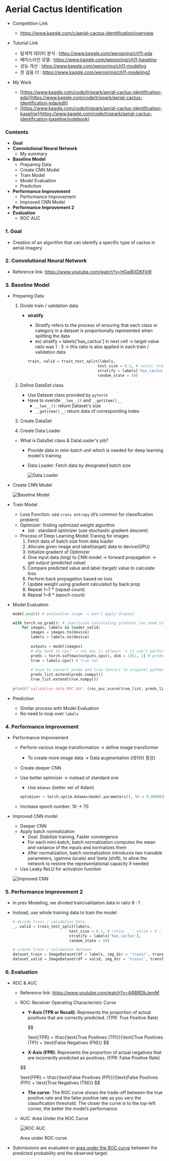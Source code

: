 # Aerial Cactus Identification 

- Competition Link
    - https://www.kaggle.com/c/aerial-cactus-identification/overview

- Tutorial Link
    - 탐색적 데이터 분석 : https://www.kaggle.com/werooring/ch11-eda
    - 베이스라인 모델 : https://www.kaggle.com/werooring/ch11-baseline
    - 성능 개선 : https://www.kaggle.com/werooring/ch11-modeling
    - 한 걸음 더 : https://www.kaggle.com/werooring/ch11-modeling2

- My Work
    - [https://www.kaggle.com/code/trispark/aerial-cactus-identification-eda](https://www.kaggle.com/code/trispark/aerial-cactus-identification-eda/edit)
    - [https://www.kaggle.com/code/trispark/aerial-cactus-identification-baseline](https://www.kaggle.com/code/trispark/aerial-cactus-identification-baseline/notebook)
    

### Contents
- **Goal**
- **Convolutional Neural Network**
    - My summary
- **Baseline Model**
    - Preparing Data
    - Create CNN Model
    - Train Model
    - Model Evaluation
    - Prediction
- **Performance Improvement**
    - Performance Improvement
    - Improved CNN Model
- **Performance Improvement 2**
- **Evaluation**
    - ROC AUC
        

### 1. Goal

- Creation of an algorithm that can identify a specific type of cactus in aerial imagery

### 2. Convolutional Neural Network

- Reference link: https://www.youtube.com/watch?v=HGwBXDKFk9I
    

### 3. Baseline Model

- Preparing Data
    1. Divide train / validation data
        - **stratify**
            - Stratify refers to the process of ensuring that each class or category in a dataset is proportionally represented when splitting the data
            - ex) stratify = labels['has_cactus'] in next cell -> target value ratio was 1 : 3 -> this ratio is also applied in each train / validation data
            
            ```python
            train, valid = train_test_split(labels, 
                                           test_size = 0.1, # ratio; train : valid = 9 : 1
                                           stratify = labels['has_cactus'],
                                           random_state = 50)
            ```
            
    2. Define DataSet class
        - Use Dataset class provided by `pytorch`
        - Have to overide `__len__()` and `__getitem()__`
            - `__len__()`: return Dataset's size
            - `__getitem()__`: return data of corresponding index
    3. Create DataSet
    4. Create Data Loader
    - What is DataSet class & DataLoader's job?
        - Provide data in mini-batch unit which is needed for deep learning model's training
        - Data Loader:  Fetch data by designated batch size
            
            ![Data Loader](./src/dataset_loader.png)
            
        
- Create CNN Model
    
    ![Baseline Model](./src/baseline.png)
    
- Train Model
    - Loss Function: use `cross entropy` (it’s common for classification problem)
    - Optimizer: finding optimized weight algorithm
        - `SGD` : standard optimizer (use stochastic gradient descent)
    - Process of Deep Learning Model Traning for images
        1. Fetch data of batch size from data loader
        2. Allocate given image and label(target) data to device(GPU)
        3. Initialize gradient of Optimizer
        4. Give input data (img) to CNN model -> forward propagation -> get output (predicted value)
        5. Compare predicted value and label (target) value to calculate loss
        6. Perform back propagation based on loss
        7. Update weight using gradient calculated by back prop
        8. Repeat 1~7 * (repeat count)
        9. Repeat 1~8 * (epoch count)
        
- Model Evaluation
    
    ```python
    model.eval() # evaluation stage -> won't apply dropout 
    
    with torch.no_grad(): # inactivate calculating gradient (no need to calculate gradient in evaluation step)
        for images, labels in loader_valid:
            images = images.to(device)
            labels = labels.to(device)
            
            outputs = model(images)
            # why back to cpu? -> roc_auc is sklearn -> it can't perform on GPU
            preds = torch.softmax(outputs.cpu(), dim = 1)[:, 1] # preds probability
            true = labels.cpu() # true val
            
            # have to convert preds and true tensors to original python array or numpy array
            preds_list.extend(preds.numpy())
            true_list.extend(true.numpy())
            
    print(f'validation data ROC AUC: {roc_auc_score(true_list, preds_list):.4f}')
    ```
    
- Prediction
    - Similar process with Model Evaluation
    - No need to loop over `labels`

### 4. Performance Improvement

- Performance Improvement
    - Perform various image transformation -> define image transformer
        - To create more image data -> Data augmentation (데이터 증강)
    - Create deeper CNN
    - Use better optimizer -> instead of standard one
        - Use `Adamax` (better ver of Adam)
        
        ```python
        optimizer = torch.optim.Adamax(model.parameters(), lr = 0.00006)
        ```
        
    - Increase epoch number: 10 → 70

- Improved CNN model
    - Deeper CNN
    - Apply batch normalization
        - Goal: Stabilize training, Faster convergence
        - For each mini-batch, batch normalization computes the mean and variance of the inputs and normalizes them
        - After normalization, batch normalization introduces two trainable parameters, \gamma (scale) and \beta (shift), to allow the network to restore the representational capacity if needed
    - Use Leaky ReLU for activation function
    
    ![Improved CNN](./src/modeling.png)
    

### 5. Performance Improvement 2

- In prev Modeling, we divided train/validation data in ratio 9 : 1
- Instead, use whole training data to train the model
    
    ```python
    # divide train / validation Data
    _, valid = train_test_split(labels,
                             test_size = 0.1, # ratio; _ : valid = 9 : 1
                             stratify = labels['has_cactus'],
                             random_state = 50)
    ```
    
    ```python
    # create train / validation dataset
    dataset_train = ImageDataset(df = labels, img_dir = 'train/', transform = transform_train)
    dataset_valid = ImageDataset(df = valid, img_dir = 'train/', transform = transform_test)
    ```
    

### 6. Evaluation
- ROC & AUC
    - Reference link: https://www.youtube.com/watch?v=4jRBRDbJemM
    - ROC: Receiver Operating Characteristic Curve
        - **Y-Axis (TPR or Recall)**: Represents the proportion of actual positives that are correctly predicted. (TPR: True Positive Rate)
            
            $$
            
            \text{TPR} = \frac{\text{True Positives (TP)}}{\text{True Positives (TP)} + \text{False Negatives (FN)}}
            $$
            
        - **X-Axis (FPR)**: Represents the proportion of actual negatives that are incorrectly predicted as positives. (FPR: False Positive Rate)
        
        $$
        
        \text{FPR} = \frac{\text{False Positives (FP)}}{\text{False Positives (FP)} + \text{True Negatives (TN)}}
        $$
        
        - **The curve**: The ROC curve shows the trade-off between the true positive rate and the false positive rate as you vary the classification threshold. The closer the curve is to the top-left corner, the better the model’s performance.
    - AUC: Area Under the ROC Curve
        
        ![ROC AUC](./src/roc_auc.png)
        
        Area under ROC curve
        
- Submissions are evaluated on [area under the ROC curve](http://en.wikipedia.org/wiki/Receiver_operating_characteristic) between the predicted probability and the observed target.